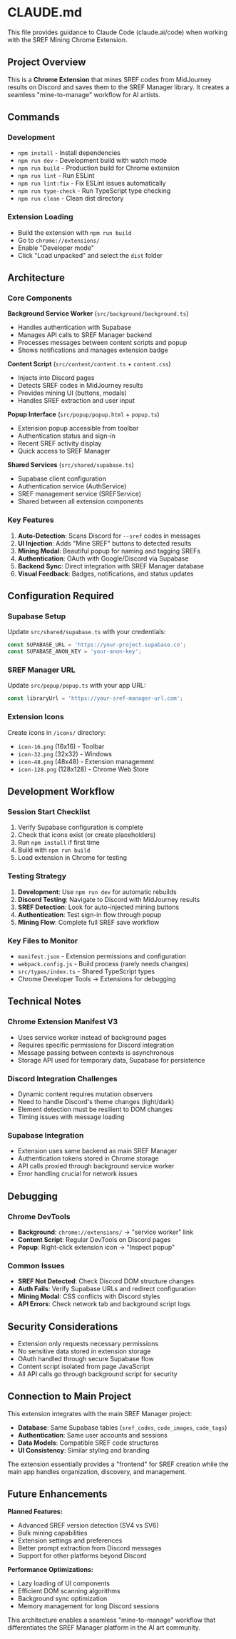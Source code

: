 # CLAUDE.md

This file provides guidance to Claude Code (claude.ai/code) when working with the SREF Mining Chrome Extension.

## Project Overview

This is a **Chrome Extension** that mines SREF codes from MidJourney results on Discord and saves them to the SREF Manager library. It creates a seamless "mine-to-manage" workflow for AI artists.

## Commands

### Development
- `npm install` - Install dependencies
- `npm run dev` - Development build with watch mode
- `npm run build` - Production build for Chrome extension
- `npm run lint` - Run ESLint
- `npm run lint:fix` - Fix ESLint issues automatically
- `npm run type-check` - Run TypeScript type checking
- `npm run clean` - Clean dist directory

### Extension Loading
- Build the extension with `npm run build`
- Go to `chrome://extensions/`
- Enable "Developer mode"
- Click "Load unpacked" and select the `dist` folder

## Architecture

### Core Components

**Background Service Worker** (`src/background/background.ts`)
- Handles authentication with Supabase
- Manages API calls to SREF Manager backend
- Processes messages between content scripts and popup
- Shows notifications and manages extension badge

**Content Script** (`src/content/content.ts` + `content.css`)
- Injects into Discord pages
- Detects SREF codes in MidJourney results
- Provides mining UI (buttons, modals)
- Handles SREF extraction and user input

**Popup Interface** (`src/popup/popup.html` + `popup.ts`)
- Extension popup accessible from toolbar
- Authentication status and sign-in
- Recent SREF activity display
- Quick access to SREF Manager

**Shared Services** (`src/shared/supabase.ts`)
- Supabase client configuration
- Authentication service (AuthService)
- SREF management service (SREFService)
- Shared between all extension components

### Key Features

1. **Auto-Detection**: Scans Discord for `--sref` codes in messages
2. **UI Injection**: Adds "Mine SREF" buttons to detected results
3. **Mining Modal**: Beautiful popup for naming and tagging SREFs
4. **Authentication**: OAuth with Google/Discord via Supabase
5. **Backend Sync**: Direct integration with SREF Manager database
6. **Visual Feedback**: Badges, notifications, and status updates

## Configuration Required

### Supabase Setup
Update `src/shared/supabase.ts` with your credentials:
```typescript
const SUPABASE_URL = 'https://your-project.supabase.co';
const SUPABASE_ANON_KEY = 'your-anon-key';
```

### SREF Manager URL
Update `src/popup/popup.ts` with your app URL:
```typescript
const libraryUrl = 'https://your-sref-manager-url.com';
```

### Extension Icons
Create icons in `/icons/` directory:
- `icon-16.png` (16x16) - Toolbar
- `icon-32.png` (32x32) - Windows
- `icon-48.png` (48x48) - Extension management
- `icon-128.png` (128x128) - Chrome Web Store

## Development Workflow

### Session Start Checklist
1. Verify Supabase configuration is complete
2. Check that icons exist (or create placeholders)
3. Run `npm install` if first time
4. Build with `npm run build`
5. Load extension in Chrome for testing

### Testing Strategy
1. **Development**: Use `npm run dev` for automatic rebuilds
2. **Discord Testing**: Navigate to Discord with MidJourney results
3. **SREF Detection**: Look for auto-injected mining buttons
4. **Authentication**: Test sign-in flow through popup
5. **Mining Flow**: Complete full SREF save workflow

### Key Files to Monitor
- `manifest.json` - Extension permissions and configuration
- `webpack.config.js` - Build process (rarely needs changes)
- `src/types/index.ts` - Shared TypeScript types
- Chrome Developer Tools → Extensions for debugging

## Technical Notes

### Chrome Extension Manifest V3
- Uses service worker instead of background pages
- Requires specific permissions for Discord integration
- Message passing between contexts is asynchronous
- Storage API used for temporary data, Supabase for persistence

### Discord Integration Challenges
- Dynamic content requires mutation observers
- Need to handle Discord's theme changes (light/dark)
- Element detection must be resilient to DOM changes
- Timing issues with message loading

### Supabase Integration
- Extension uses same backend as main SREF Manager
- Authentication tokens stored in Chrome storage
- API calls proxied through background service worker
- Error handling crucial for network issues

## Debugging

### Chrome DevTools
- **Background**: `chrome://extensions/` → "service worker" link
- **Content Script**: Regular DevTools on Discord pages
- **Popup**: Right-click extension icon → "Inspect popup"

### Common Issues
- **SREF Not Detected**: Check Discord DOM structure changes
- **Auth Fails**: Verify Supabase URLs and redirect configuration
- **Mining Modal**: CSS conflicts with Discord styles
- **API Errors**: Check network tab and background script logs

## Security Considerations

- Extension only requests necessary permissions
- No sensitive data stored in extension storage
- OAuth handled through secure Supabase flow
- Content script isolated from page JavaScript
- All API calls go through background script for security

## Connection to Main Project

This extension integrates with the main SREF Manager project:
- **Database**: Same Supabase tables (`sref_codes`, `code_images`, `code_tags`)
- **Authentication**: Same user accounts and sessions
- **Data Models**: Compatible SREF code structures
- **UI Consistency**: Similar styling and branding

The extension essentially provides a "frontend" for SREF creation while the main app handles organization, discovery, and management.

## Future Enhancements

**Planned Features:**
- Advanced SREF version detection (SV4 vs SV6)
- Bulk mining capabilities
- Extension settings and preferences
- Better prompt extraction from Discord messages
- Support for other platforms beyond Discord

**Performance Optimizations:**
- Lazy loading of UI components
- Efficient DOM scanning algorithms
- Background sync optimization
- Memory management for long Discord sessions

This architecture enables a seamless "mine-to-manage" workflow that differentiates the SREF Manager platform in the AI art community.